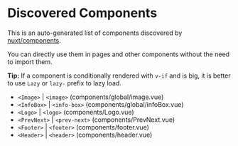 # Discovered Components

This is an auto-generated list of components discovered by [nuxt/components](https://github.com/nuxt/components).

You can directly use them in pages and other components without the need to import them.

**Tip:** If a component is conditionally rendered with `v-if` and is big, it is better to use `Lazy` or `lazy-` prefix to lazy load.

- `<Image>` | `<image>` (components/global/image.vue)
- `<InfoBox>` | `<info-box>` (components/global/infoBox.vue)
- `<Logo>` | `<logo>` (components/Logo.vue)
- `<PrevNext>` | `<prev-next>` (components/PrevNext.vue)
- `<Footer>` | `<footer>` (components/footer.vue)
- `<Header>` | `<header>` (components/header.vue)
